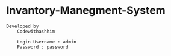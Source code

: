 # Invantory-Manegment-System
 
    Developed by 
        Codewithashhim

        Login Username : admin
        Password : password 

